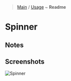 > [Main](../../../readme.md) / [Usage](usage.md) ~ **Readme**

# Spinner
  
## Notes
 
## Screenshots 
![](https://github.com/krsln/NgLootBox/raw/master/LootBox/Spinner/Screenshots/Spinner_2020-01-23.png "Spinner")

